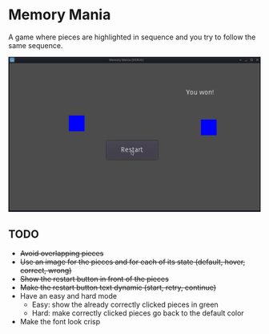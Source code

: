 # Memory Mania

A game where pieces are highlighted in sequence and you try to follow the same sequence.

![A GIF of memory mania](media/memory-mania.gif)

## TODO
- ~~Avoid overlapping pieces~~
- ~~Use an image for the pieces and for each of its state (default, hover, correct, wrong)~~
- ~~Show the restart button in front of the pieces~~
- ~~Make the restart button text dynamic (start, retry, continue)~~
- Have an easy and hard mode
    - Easy: show the already correctly clicked pieces in green
    - Hard: make correctly clicked pieces go back to the default color
- Make the font look crisp
